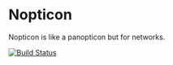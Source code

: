 # Nopticon 

Nopticon is like a panopticon but for networks.

[![Build Status](https://travis-ci.org/nopticon/travis-badge.svg?branch=master)](https://travis-ci.org/nopticon/travis-badge)
